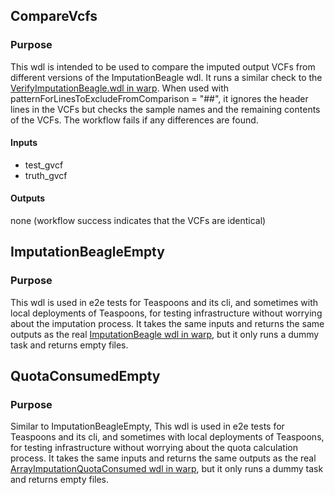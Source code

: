 ## CompareVcfs
### Purpose
This wdl is intended to be used to compare the imputed output VCFs from different versions of the ImputationBeagle wdl. 
It runs a similar check to the [VerifyImputationBeagle.wdl in warp](https://github.com/broadinstitute/warp/blob/develop/verification/VerifyImputationBeagle.wdl). 
When used with patternForLinesToExcludeFromComparison = "##", it ignores the header lines in the VCFs but checks the sample 
names and the remaining contents of the VCFs. The workflow fails if any differences are found.

#### Inputs
* test_gvcf
* truth_gvcf

#### Outputs
none (workflow success indicates that the VCFs are identical)

## ImputationBeagleEmpty
### Purpose
This wdl is used in e2e tests for Teaspoons and its cli, and sometimes with local deployments of Teaspoons, for testing 
infrastructure without worrying about the imputation process. It takes the same inputs and returns the same outputs as the 
real [ImputationBeagle wdl in warp](https://github.com/broadinstitute/warp/tree/develop/pipelines/broad/arrays/imputation_beagle), 
but it only runs a dummy task and returns empty files.

## QuotaConsumedEmpty
### Purpose
Similar to ImputationBeagleEmpty, This wdl is used in e2e tests for Teaspoons and its cli, and sometimes with local deployments of Teaspoons, for testing
infrastructure without worrying about the quota calculation process. It takes the same inputs and returns the same outputs as the
real [ArrayImputationQuotaConsumed wdl in warp](https://github.com/broadinstitute/warp/tree/develop/pipelines/broad/arrays/imputation_beagle),
but it only runs a dummy task and returns empty files.
